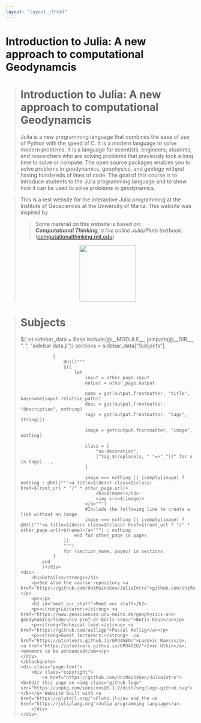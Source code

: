 ```yaml
---
layout: "layout.jlhtml"
---
```


<link rel="stylesheet" href="$(root_url)/assets/styles/homepage.css" type="text/css" />

<div id="title" class="banner">
    <h1>Introduction to Julia: <strong>A new approach to computational Geodynamcis</strong></h1>
</div>
<!-- <img src="$(root_url)/assets/JGU_MAGMA.svg" class="logo"> -->
<div class="page-head">
    <blockquote class="contain">
        <div class="page-head-content">
            <div class="page-head-content-left">
                <h1>Introduction to Julia: <strong>A new approach to computational Geodynamcis</strong></h1>
                <p>Julia is a new programming language that combines the ease of use of Python with the speed of C. It is a modern language to solve modern problems. It is a language for scientists, engineers, students, and researchers who are solving problems that previously took a long time to solve or compute. The open source packages enables you to solve problems in geodynamics, geophysics, and geology withput having hundereds of lines of code. The goal of this course is to introduce students to the Julia programming language and to show how it can be used to solve problems in geodynamics.</p>
            </p>
    </blockquote>
<p></p>
<blockquote class="contain">
    <p>This is a test website for the interactive Julia programming at the Institute of Geosciences at the University of Mainz. This website was inspired by <blockquote style='font-style: normal;'>Some material on this website is based on: <br><em><b>Computational Thinking</b>, a live online Julia/Pluto textbook</em>. (<a href="https://computationalthinking.mit.edu/">computationalthinking.mit.edu</a>)</blockquote> </p>
    <p style="text-align:center;">
    <img src="$(root_url)/assets/jgu_logo.svg"
        width="150" 
        height="150">
    <!-- <p>Upon completion, students are well trained to be scientific “trilinguals”, seeing and experimenting with mathematics interactively as math is meant to be seen, and ready to participate and contribute to open source development of large projects and ecosystems.</p> -->
</blockquote>

<!-- <main class="homepage"> -->
<div class="contain">
    <blockquote class="contain">
        <h1>Subjects</h1>
        <div class="subjects">$(
            let
                sidebar_data = Base.include(@__MODULE__, joinpath(@__DIR__, "..", "sidebar data.jl"))
                sections = sidebar_data["Subjects"]

                [
                    @htl("""
                    $([
                        let
                            input = other_page.input
                            output = other_page.output

                            name = get(output.frontmatter, "title", basename(input.relative_path))
                            desc = get(output.frontmatter, "description", nothing)
                            tags = get(output.frontmatter, "tags", String[])

                            image = get(output.frontmatter, "image", nothing)

                            class = [
                                "no-decoration",
                                ("tag_$(replace(x, " "=>"_"))" for x in tags)...,
                            ]

                            image === nothing || isempty(image) ? nothing : @htl("""<a title=$(desc) class=$(class) href=$(root_url * "/" * other_page.url)>
                                <h3>$(name)</h3>
                                <img src=$(image)>
                            </a>""")
                            #Include the following line to create a link without an image
                            image === nothing || isempty(image) ? @htl("""<a title=$(desc) class=$(class) href=$(root_url * "/" * other_page.url)>$(name)</a>""") : nothing
                        end for other_page in pages
                    ])
                    """)
                    for (section_name, pages) in sections
                ]
            end
            )</div>
    <div>
        <h1>Details</strong></h1>
        <p>See also the course repository <a href="https://github.com/UniMainzGeo/JuliaIntro">github.com/UniMainzGeo/JuliaIntro</a>.</p>
        <p></p>
        <h2 id="meet_our_staff">Meet our staff</h2>
        <p><strong>Lecturer:</strong> <a href="https://www.geosciences.uni-mainz.de/geophysics-and-geodynamics/team/univ-prof-dr-boris-kaus/">Boris Kaus</a></p>
        <p><strong>Technical lead:</strong> <a href="https://github.com/aelligp">Pascal Aellig</a></p>
        <p><strong>Guest lecturers:</strong>  <a href="https://ptsolvers.github.io/GPU4GEO/">Ludovic Raess</a>, <a href="https://ptsolvers.github.io/GPU4GEO/">Ivan Utkin</a>, <em>more to be announced</em></p>
    </div>
    </blockquote>
    <div class="page-foot">
        <div class="copyright">
            <a href="https://github.com/UniMainzGeo/JuliaIntro"><b>Edit this page on <img class="github-logo" src="https://unpkg.com/ionicons@5.1.2/dist/svg/logo-github.svg"></b></a> Website built with <a href="https://plutojl.org/">Pluto.jl</a> and the <a href="https://julialang.org">Julia programming language</a>.
        </div>
    </div>
</div>